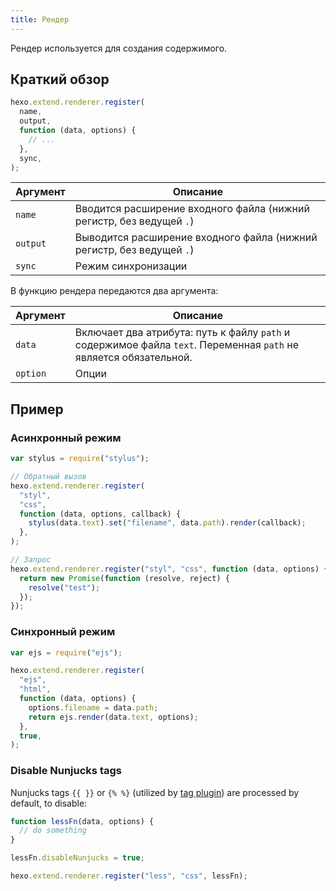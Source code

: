 ```yaml
---
title: Рендер
---
```


Рендер используется для создания содержимого.

## Краткий обзор

```js
hexo.extend.renderer.register(
  name,
  output,
  function (data, options) {
    // ...
  },
  sync,
);
```

| Аргумент | Описание                                                              |
| -------- | --------------------------------------------------------------------- |
| `name`   | Вводится расширение входного файла (нижний регистр, без ведущей `.`)  |
| `output` | Выводится расширение входного файла (нижний регистр, без ведущей `.`) |
| `sync`   | Режим синхронизации                                                   |

В функцию рендера передаются два аргумента:

| Аргумент | Описание                                                                                                          |
| -------- | ----------------------------------------------------------------------------------------------------------------- |
| `data`   | Включает два атрибута: путь к файлу `path` и содержимое файла `text`. Переменная `path` не является обязательной. |
| `option` | Опции                                                                                                             |

## Пример

### Асинхронный режим

```js
var stylus = require("stylus");

// Обратный вызов
hexo.extend.renderer.register(
  "styl",
  "css",
  function (data, options, callback) {
    stylus(data.text).set("filename", data.path).render(callback);
  },
);

// Запрос
hexo.extend.renderer.register("styl", "css", function (data, options) {
  return new Promise(function (resolve, reject) {
    resolve("test");
  });
});
```

### Синхронный режим

```js
var ejs = require("ejs");

hexo.extend.renderer.register(
  "ejs",
  "html",
  function (data, options) {
    options.filename = data.path;
    return ejs.render(data.text, options);
  },
  true,
);
```

### Disable Nunjucks tags

Nunjucks tags `{{ }}` or `{% %}` (utilized by [tag plugin](/docs/tag-plugins)) are processed by default, to disable:

```js
function lessFn(data, options) {
  // do something
}

lessFn.disableNunjucks = true;

hexo.extend.renderer.register("less", "css", lessFn);
```
